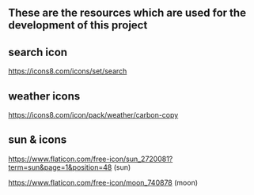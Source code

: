 These are the resources which are used for the development of this project
---
## search icon
https://icons8.com/icons/set/search
## weather icons
https://icons8.com/icon/pack/weather/carbon-copy
## sun & icons
https://www.flaticon.com/free-icon/sun_2720081?term=sun&page=1&position=48 (sun)

https://www.flaticon.com/free-icon/moon_740878 (moon)